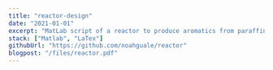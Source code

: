 ```yaml
---
title: "reactor-design"
date: "2021-01-01"
excerpt: "MatLab script of a reactor to produce aromatics from paraffins via catalytic reforming"
stack: ["Matlab", "LaTex"]
githubUrl: "https://github.com/noahguale/reactor"
blogpost: "/files/reactor.pdf"
---
```

